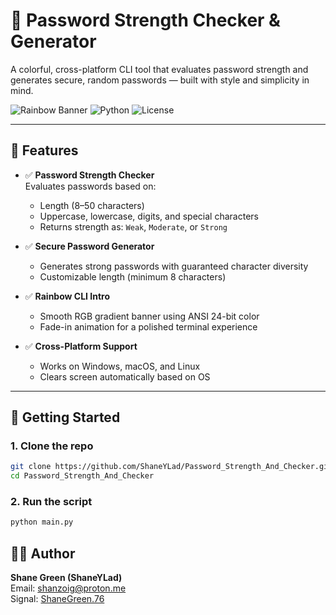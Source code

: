 # 🔐 Password Strength Checker & Generator

A colorful, cross-platform CLI tool that evaluates password strength and generates secure, random passwords — built with style and simplicity in mind.

![Rainbow Banner](https://img.shields.io/badge/Built%20by-Shane%20Green%20(ShaneYLad)-blueviolet)
![Python](https://img.shields.io/badge/Python-3.10%2B-blue)
![License](https://img.shields.io/badge/License-MIT-green)

---

## 🌈 Features

- ✅ **Password Strength Checker**  
  Evaluates passwords based on:
  - Length (8–50 characters)
  - Uppercase, lowercase, digits, and special characters
  - Returns strength as: `Weak`, `Moderate`, or `Strong`

- ✅ **Secure Password Generator**  
  - Generates strong passwords with guaranteed character diversity
  - Customizable length (minimum 8 characters)

- ✅ **Rainbow CLI Intro**  
  - Smooth RGB gradient banner using ANSI 24-bit color
  - Fade-in animation for a polished terminal experience

- ✅ **Cross-Platform Support**  
  - Works on Windows, macOS, and Linux
  - Clears screen automatically based on OS

---

## 🚀 Getting Started

### 1. Clone the repo

```bash
git clone https://github.com/ShaneYLad/Password_Strength_And_Checker.git
cd Password_Strength_And_Checker
```

### 2. Run the script

```python
python main.py
```
## 🧑‍💻 Author
**Shane Green (ShaneYLad)**  
Email: [shanzoig@proton.me](mailto:shanzoig@proton.me)   
Signal: [ShaneGreen.76](https://signal.me/#eu/4fPKFJ5PoE7nb0EgDM5DKx2LlOy2ebWx6JBoCaahT04sMW92hJhMC54AJrfE6Iwk)  
